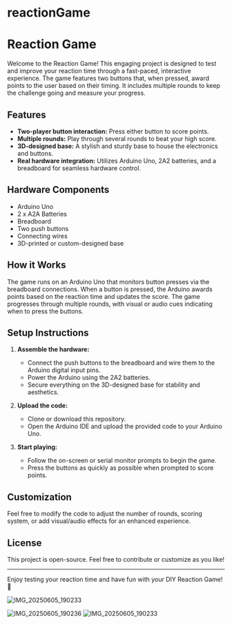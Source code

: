 # reactionGame


# Reaction Game

Welcome to the Reaction Game! This engaging project is designed to test and improve your reaction time through a fast-paced, interactive experience. The game features two buttons that, when pressed, award points to the user based on their timing. It includes multiple rounds to keep the challenge going and measure your progress.

## Features

- **Two-player button interaction:** Press either button to score points.
- **Multiple rounds:** Play through several rounds to beat your high score.
- **3D-designed base:** A stylish and sturdy base to house the electronics and buttons.
- **Real hardware integration:** Utilizes Arduino Uno, 2A2 batteries, and a breadboard for seamless hardware control.

## Hardware Components

- Arduino Uno
- 2 x A2A Batteries
- Breadboard
- Two push buttons
- Connecting wires
- 3D-printed or custom-designed base

## How it Works

The game runs on an Arduino Uno that monitors button presses via the breadboard connections. When a button is pressed, the Arduino awards points based on the reaction time and updates the score. The game progresses through multiple rounds, with visual or audio cues indicating when to press the buttons.

## Setup Instructions

1. **Assemble the hardware:**
   - Connect the push buttons to the breadboard and wire them to the Arduino digital input pins.
   - Power the Arduino using the 2A2 batteries.
   - Secure everything on the 3D-designed base for stability and aesthetics.

2. **Upload the code:**
   - Clone or download this repository.
   - Open the Arduino IDE and upload the provided code to your Arduino Uno.

3. **Start playing:**
   - Follow the on-screen or serial monitor prompts to begin the game.
   - Press the buttons as quickly as possible when prompted to score points.

## Customization

Feel free to modify the code to adjust the number of rounds, scoring system, or add visual/audio effects for an enhanced experience.

## License

This project is open-source. Feel free to contribute or customize as you like!

---

Enjoy testing your reaction time and have fun with your DIY Reaction Game! 🚀




![IMG_20250605_190233](https://github.com/user-attachments/assets/8b629e2b-6c6a-46f5-b21c-7e61f44aa137)


![IMG_20250605_190236](https://github.com/user-attachments/assets/12ded9d8-70cc-4ced-be3a-57a8a81008c2)
![IMG_20250605_190233](https://github.com/user-attachments/assets/dc85d414-f215-4278-8420-253a9e3911b3)

